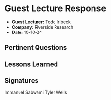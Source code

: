 # Guest Lecture Response
* **Guest Lecturer:** Todd Irlbeck
* **Company:** Riverside Research
* **Date:** 10-10-24

## Pertinent Questions

## Lessons Learned

## Signatures
Immanuel Sabwami
Tyler Wells
